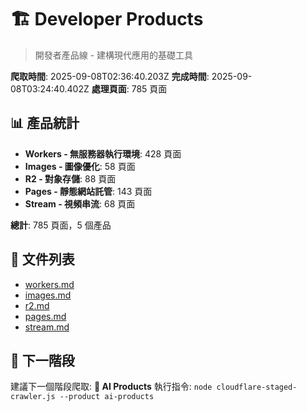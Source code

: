 # 🏗️ Developer Products

> 開發者產品線 - 建構現代應用的基礎工具

**爬取時間**: 2025-09-08T02:36:40.203Z
**完成時間**: 2025-09-08T03:24:40.402Z
**處理頁面**: 785 頁面

## 📊 產品統計

- **Workers - 無服務器執行環境**: 428 頁面
- **Images - 圖像優化**: 58 頁面
- **R2 - 對象存儲**: 88 頁面
- **Pages - 靜態網站託管**: 143 頁面
- **Stream - 視頻串流**: 68 頁面

**總計**: 785 頁面，5 個產品

## 📁 文件列表

- [workers.md](workers.md)
- [images.md](images.md)
- [r2.md](r2.md)
- [pages.md](pages.md)
- [stream.md](stream.md)

## 🎯 下一階段

建議下一個階段爬取: **🤖 AI Products**
執行指令: `node cloudflare-staged-crawler.js --product ai-products`
